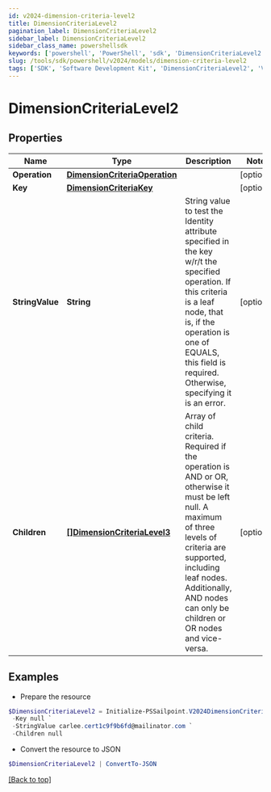 ```yaml
---
id: v2024-dimension-criteria-level2
title: DimensionCriteriaLevel2
pagination_label: DimensionCriteriaLevel2
sidebar_label: DimensionCriteriaLevel2
sidebar_class_name: powershellsdk
keywords: ['powershell', 'PowerShell', 'sdk', 'DimensionCriteriaLevel2', 'V2024DimensionCriteriaLevel2'] 
slug: /tools/sdk/powershell/v2024/models/dimension-criteria-level2
tags: ['SDK', 'Software Development Kit', 'DimensionCriteriaLevel2', 'V2024DimensionCriteriaLevel2']
---
```



# DimensionCriteriaLevel2

## Properties

Name | Type | Description | Notes
------------ | ------------- | ------------- | -------------
**Operation** | [**DimensionCriteriaOperation**](dimension-criteria-operation) |  | [optional] 
**Key** | [**DimensionCriteriaKey**](dimension-criteria-key) |  | [optional] 
**StringValue** | **String** | String value to test the Identity attribute specified in the key w/r/t the specified operation. If this criteria is a leaf node, that is, if the operation is one of EQUALS, this field is required. Otherwise, specifying it is an error. | [optional] 
**Children** | [**[]DimensionCriteriaLevel3**](dimension-criteria-level3) | Array of child criteria. Required if the operation is AND or OR, otherwise it must be left null. A maximum of three levels of criteria are supported, including leaf nodes. Additionally, AND nodes can only be children or OR nodes and vice-versa. | [optional] 

## Examples

- Prepare the resource
```powershell
$DimensionCriteriaLevel2 = Initialize-PSSailpoint.V2024DimensionCriteriaLevel2  -Operation null `
 -Key null `
 -StringValue carlee.cert1c9f9b6fd@mailinator.com `
 -Children null
```

- Convert the resource to JSON
```powershell
$DimensionCriteriaLevel2 | ConvertTo-JSON
```


[[Back to top]](#) 


